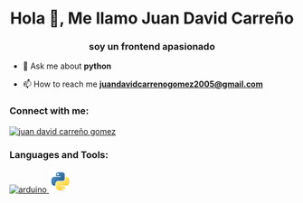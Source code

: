 <h1 align="center">Hola 👋, Me llamo Juan David Carreño</h1>
<h3 align="center">soy un frontend apasionado</h3>

- 💬 Ask me about **python**

- 📫 How to reach me **juandavidcarrenogomez2005@gmail.com**

<h3 align="left">Connect with me:</h3>
<p align="left">
<a href="https://linkedin.com/in/juan-david-carreño-gomez-935bb3294" target="blank"><img align="center" src="https://raw.githubusercontent.com/rahuldkjain/github-profile-readme-generator/master/src/images/icons/Social/linked-in-alt.svg" alt="juan david carreño gomez" height="30" width="40" /></a>
</p>

<h3 align="left">Languages and Tools:</h3>
<p align="left"> <a href="https://www.arduino.cc/" target="_blank" rel="noreferrer"> <img src="https://cdn.worldvectorlogo.com/logos/arduino-1.svg" alt="arduino" width="40" height="40"/> </a> <a href="https://www.python.org" target="_blank" rel="noreferrer"> <img src="https://raw.githubusercontent.com/devicons/devicon/master/icons/python/python-original.svg" alt="python" width="40" height="40"/> </a> </p>
